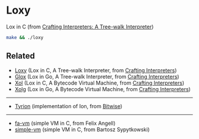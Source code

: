# Loxy

Lox in C (from [Crafting Interpreters: A Tree-walk Interpreter](http://www.craftinginterpreters.com/a-tree-walk-interpreter.html))

```sh
make && ./loxy
```

## Related
- [Loxy](https://github.com/gcatlin/loxy) (Lox in C, A Tree-walk Interpreter, from [Crafting Interpreters](http://www.craftinginterpreters.com/))
- [Glox](https://github.com/gcatlin/glox) (Lox in Go, A Tree-walk Interpreter, from [Crafting Interpreters](http://www.craftinginterpreters.com/))
- [Xol](https://github.com/gcatlin/xol) (Lox in C, A Bytecode Virtual Machine, from [Crafting Interpreters](http://www.craftinginterpreters.com/))
- [Xolg](https://github.com/gcatlin/xolg) (Lox in Go, A Bytecode Virtual Machine, from [Crafting Interpreters](http://www.craftinginterpreters.com/))
---
- [Tyrion](https://github.com/gcatlin/tyrion) (implementation of Ion, from [Bitwise](https://github.com/pervognsen/bitwise))
---
- [fa-vm](https://github.com/gcatlin/fa-vm) (simple VM in C, from Felix Angell)
- [simple-vm](https://github.com/gcatlin/simple-vm) (simple VM in C, from Bartosz Sypytkowski)
